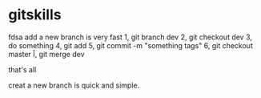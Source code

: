 # gitskills
fdsa
add a new branch is very fast
1, git branch dev
2, git checkout dev
3, do something
4, git add <file>
5, git commit -m "something  tags"
6, git checkout master
Î, git merge dev

that's all

creat a new branch is quick and simple.

